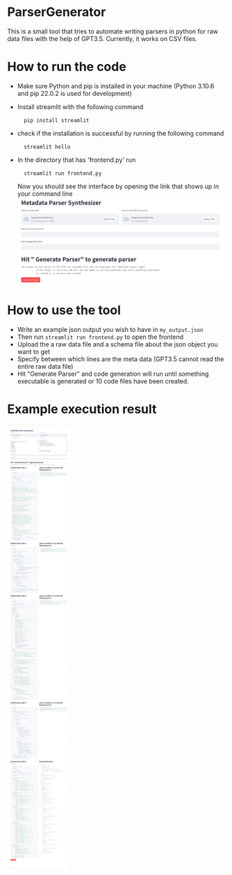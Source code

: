 # ParserGenerator
This is a small tool that tries to automate writing parsers in python for raw data files with the help of GPT3.5. Currently, it works on CSV files.

# How to run the code
- Make sure Python and pip is installed in your machine (Python 3.10.6 and pip 22.0.2 is used for development)
- Install streamlit with the following command

        pip install streamlit

- check if the installation is successful by running the following command

        streamlit hello

- In the directory that has 'frontend.py' run 

        streamlit run frontend.py
  Now you should see the interface by opening the link that shows up in your command line
  ![Interface](./interface.png)
  
# How to use the tool 
- Write an example json output you wish to have in `my_output.json`
- Then run `streamlit run frontend.py` to open the frontend
- Upload the a raw data file and a schema file about the json object you want to get
- Specify between which lines are the meta data (GPT3.5 cannot read the entire raw data file)
- Hit "Generate Parser" and code generation will run until something executable is generated or 10 code files have been created.

# Example execution result
  ![Example Execution result](./execution_example.png)
